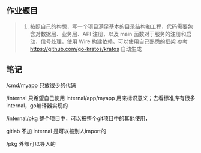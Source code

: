 ## 作业题目
> 1. 按照自己的构想，写一个项目满足基本的目录结构和工程，代码需要包含对数据层、业务层、API 注册，以及 main 函数对于服务的注册和启动，信号处理，使用 Wire 构建依赖。可以使用自己熟悉的框架
参考 https://github.com/go-kratos/kratos 自动生成

## 笔记
/cmd/myapp 只放很少的代码

/internal 只希望自己使用 internal/app/myapp 用来标识意义；去看标准库有很多internal，go编译器实现的

/internal/pkg 整个项目中，可以被整个git项目中的其他使用，

gitlab 不加 internal 是可以被别人import的

/pkg 外部可以导入的